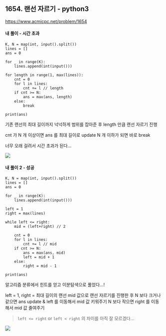 ## 1654. 랜선 자르기 - python3
https://www.acmicpc.net/problem/1654

#### 내 풀이 - 시간 초과
```
K, N = map(int, input().split())
lines = []
ans = 0

for _ in range(K):
    lines.append(int(input()))

for length in range(1, max(lines)):
    cnt = 0
    for l in lines:
        cnt += l // length
    if cnt >= N:
        ans = max(ans, length)
    else:
        break

print(ans)
```
기존 랜선의 최대 길이까지 넉넉하게 범위를 잡아준 후
length 만큼 랜선 자르기 진행

cnt 가 N 개 이상이면 ans 를 최대 길이로 update
N 개 이하가 되면 바로 break

너무 오래 걸려서 시간 초과가 된다...

![](https://images.velog.io/images/jsh5408/post/be54f905-c692-4810-af26-6359cfb4dabf/image.png)

#### 내 풀이 2 - 성공
```
K, N = map(int, input().split())
lines = []
ans = 0

for _ in range(K):
    lines.append(int(input()))

left = 1
right = max(lines)

while left <= right:
    mid = (left+right) // 2

    cnt = 0
    for l in lines:
        cnt += l // mid
    if cnt >= N:
        ans = max(ans, mid)
        left = mid + 1
    else:
        right = mid - 1

print(ans)
```
알고리즘 분류에서 힌트를 얻고 이분탐색으로 풀었다...!

left = 1, right = 최대 길이의 랜선
mid 값으로 랜선 자르기를 진행한 후
N 보다 크거나 같으면 ans update & left 를 이동해서 mid 값 키워주기
N 보다 작으면 right 를 이동해서 mid 값 줄여주기

> `left <= right` or `left < right` 의 차이를 아직 잘 모르겠다...

![](https://images.velog.io/images/jsh5408/post/b73657c0-c48f-45ed-ba8c-8258c8083835/image.png)